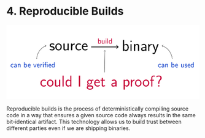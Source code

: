 # 4. Reproducible Builds

![Diagram by Lunar/Debian](../.gitbook/assets/reprobuilds.png)

Reproducible builds is the process of deterministically compiling source code in a way that ensures a given source code always results in the same bit-identical artifact. This technology allows us to build trust between different parties even if we are shipping binaries.

